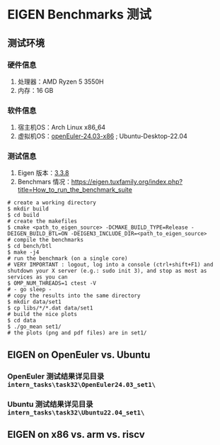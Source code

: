 # EIGEN Benchmarks 测试

## 测试环境
### 硬件信息
1. 处理器：AMD Ryzen 5 3550H
2. 内存：16 GB

### 软件信息
1. 宿主机OS：Arch Linux x86_64
2. 虚拟机OS：[openEuler-24.03-x86](https://mirror.iscas.ac.cn/openeuler/openEuler-24.03-LTS/virtual_machine_img/x86_64/) ; Ubuntu-Desktop-22.04


### 测试信息
1. Eigen 版本：[3.3.8](https://gitlab.com/libeigen/eigen/-/archive/3.3.8/eigen-3.3.8.tar.bz2)
2. Benchmars 情况：https://eigen.tuxfamily.org/index.php?title=How_to_run_the_benchmark_suite

```
# create a working directory
$ mkdir build
$ cd build
# create the makefiles
$ cmake <path_to_eigen_source> -DCMAKE_BUILD_TYPE=Release -DEIGEN_BUILD_BTL=ON -DEIGEN3_INCLUDE_DIR=<path_to_eigen_source>
# compile the benchmarks
$ cd bench/btl
$ make -j4
# run the benchmark (on a single core)
# VERY IMPORTANT : logout, log into a console (ctrl+shift+F1) and shutdown your X server (e.g.: sudo init 3), and stop as most as services as you can
$ OMP_NUM_THREADS=1 ctest -V
# - go sleep -
# copy the results into the same directory
$ mkdir data/set1
$ cp libs/*/*.dat data/set1
# build the nice plots
$ cd data
$ ./go_mean set1/
# the plots (png and pdf files) are in set1/
```


## EIGEN on OpenEuler vs. Ubuntu

### OpenEuler 测试结果详见目录 `intern_tasks\task32\OpenEuler24.03_set1\`
### Ubuntu 测试结果详见目录 `intern_tasks\task32\Ubuntu22.04_set1\`



## EIGEN on x86 vs. arm vs. riscv


